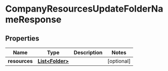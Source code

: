 

# CompanyResourcesUpdateFolderNameResponse


## Properties

| Name | Type | Description | Notes |
|------------ | ------------- | ------------- | -------------|
|**resources** | [**List&lt;Folder&gt;**](Folder.md) |  |  [optional] |



